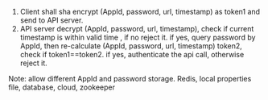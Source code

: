 1. Client shall sha encrypt (AppId, password, url, timestamp) as token1 and send to API server.
2. API server decrypt (AppId, password, url, timestamp), 
   check if current timestamp is within valid time , if no reject it.
   if yes, query password by AppId, then re-calculate (AppId, password, url, timestamp) token2, check if token1==token2. 
   if yes, authenticate the api call, 
   otherwise reject it.
   
Note: allow different AppId and password storage. Redis, local properties file, database, cloud, zookeeper